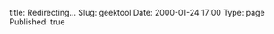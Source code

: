 title: Redirecting...
Slug: geektool
Date: 2000-01-24 17:00
Type: page
Published: true

<script type="text/javascript">
	var theAddress = "http://lawrenceting.tk/post/chinese-word-of-the-day-geeklet"
	document.write("Redirecting to " + theAddress);
	window.location = theAddress
</script>